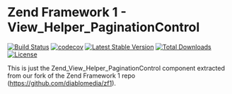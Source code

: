 Zend Framework 1 - View_Helper_PaginationControl
============================
[![Build Status](https://travis-ci.org/diablomedia/zf1-view-helper-paginationcontrol.svg?branch=master)](https://travis-ci.org/diablomedia/zf1-view-helper-paginationcontrol)
[![codecov](https://codecov.io/gh/diablomedia/zf1-view-helper-paginationcontrol/branch/master/graph/badge.svg)](https://codecov.io/gh/diablomedia/zf1-view-helper-paginationcontrol)
[![Latest Stable Version](https://poser.pugx.org/diablomedia/zendframework1-view-helper-paginationcontrol/v/stable)](https://packagist.org/packages/diablomedia/zendframework1-view-helper-paginationcontrol)
[![Total Downloads](https://poser.pugx.org/diablomedia/zendframework1-view-helper-paginationcontrol/downloads)](https://packagist.org/packages/diablomedia/zendframework1-view-helper-paginationcontrol)
[![License](https://poser.pugx.org/diablomedia/zendframework1-view-helper-paginationcontrol/license)](https://packagist.org/packages/diablomedia/zendframework1-view-helper-paginationcontrol)

This is just the Zend_View_Helper_PaginationControl component extracted from our fork of the Zend Framework 1 repo (https://github.com/diablomedia/zf1).
